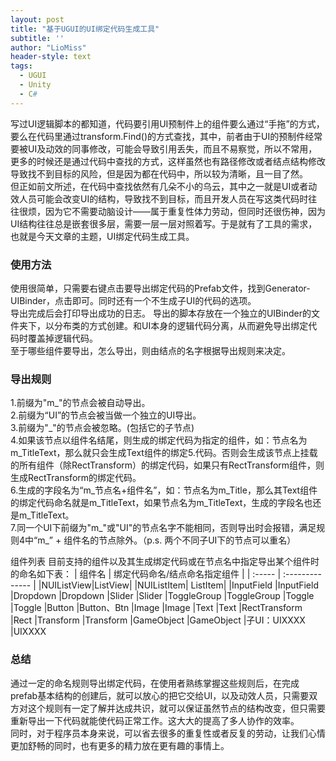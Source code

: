 ```yaml
---
layout: post
title: "基于UGUI的UI绑定代码生成工具"
subtitle: ''
author: "LioMiss"
header-style: text
tags:
  - UGUI
  - Unity
  - C#
---
```


写过UI逻辑脚本的都知道，代码要引用UI预制件上的组件要么通过“手拖”的方式，要么在代码里通过transform.Find()的方式查找，其中，前者由于UI的预制件经常要被UI及动效的同事修改，可能会导致引用丢失，而且不易察觉，所以不常用，更多的时候还是通过代码中查找的方式，这样虽然也有路径修改或者结点结构修改导致找不到目标的风险，但是因为都在代码中，所以较为清晰，且一目了然。  
但正如前文所述，在代码中查找依然有几朵不小的乌云，其中之一就是UI或者动效人员可能会改变UI的结构，导致找不到目标，而且开发人员在写这类代码时往往很烦，因为它不需要动脑设计——属于重复性体力劳动，但同时还很伤神，因为UI结构往往总是嵌套很多层，需要一层一层对照着写。于是就有了工具的需求，也就是今天文章的主题，UI绑定代码生成工具。

### 使用方法
使用很简单，只需要右键点击要导出绑定代码的Prefab文件，找到Generator-UIBinder，点击即可。同时还有一个不生成子UI的代码的选项。  
导出完成后会打印导出成功的日志。 
导出的脚本存放在一个独立的UIBinder的文件夹下，以分布类的方式创建。和UI本身的逻辑代码分离，从而避免导出绑定代码时覆盖掉逻辑代码。  
至于哪些组件要导出，怎么导出，则由结点的名字根据导出规则来决定。 

### 导出规则
1.前缀为"m_"的节点会被自动导出。  
2.前缀为“UI”的节点会被当做一个独立的UI导出。  
3.前缀为"\_"的节点会被忽略。(包括它的子节点)  
4.如果该节点以组件名结尾，则生成的绑定代码为指定的组件，如：节点名为m_TitleText，那么就只会生成Text组件的绑定5.代码。否则会生成该节点上挂载的所有组件（除RectTransform）的绑定代码，如果只有RectTransform组件，则生成RectTransform的绑定代码。  
6.生成的字段名为“m_节点名+组件名”，如：节点名为m_Title，那么其Text组件的绑定代码命名就是m_TitleText，如果节点名为m_TitleText，生成的字段名也还是m_TitleText。  
7.同一个UI下前缀为"m_"或"UI"的节点名字不能相同，否则导出时会报错，满足规则4中“m_” + 组件名的节点除外。（p.s. 两个不同子UI下的节点可以重名）

组件列表
目前支持的组件以及其生成绑定代码或在节点名中指定导出某个组件时的命名如下表：
| 组件名 | 绑定代码命名/结点命名指定组件        |
| :----- | :-------------- | 
|NUIListView|ListView|
|NUIListItem|	ListItem|
|InputField	|InputField
|Dropdown	|Dropdown
|Slider	|Slider
|ToggleGroup	|ToggleGroup
|Toggle	|Toggle
|Button	|Button、Btn
|Image	|Image
|Text	|Text
|RectTransform	|Rect
|Transform	|Transform
|GameObject	|GameObject
|子UI：UIXXXX	|UIXXXX

### 总结
通过一定的命名规则导出绑定代码，在使用者熟练掌握这些规则后，在完成prefab基本结构的创建后，就可以放心的把它交给UI，以及动效人员，只需要双方对这个规则有一定了解并达成共识，就可以保证虽然节点的结构改变，但只需要重新导出一下代码就能使代码正常工作。这大大的提高了多人协作的效率。  
同时，对于程序员本身来说，可以省去很多的重复性或者反复的劳动，让我们心情更加舒畅的同时，也有更多的精力放在更有趣的事情上。